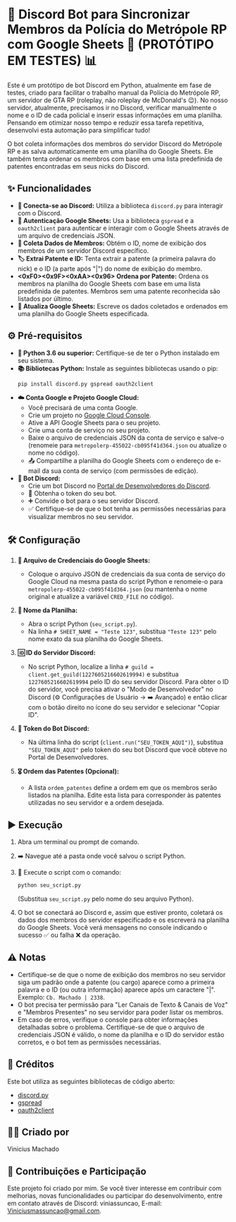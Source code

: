 # 🤖 Discord Bot para Sincronizar Membros da Polícia do Metrópole RP com Google Sheets 🧪 (PROTÓTIPO EM TESTES) 📊

Este é um protótipo de bot Discord em Python, atualmente em fase de testes, criado para facilitar o trabalho manual da Polícia do Metrópole RP, um servidor de GTA RP (roleplay, não roleplay de McDonald's 😉). No nosso servidor, atualmente, precisamos ir no Discord, verificar manualmente o nome e o ID de cada policial e inserir essas informações em uma planilha. Pensando em otimizar nosso tempo e reduzir essa tarefa repetitiva, desenvolvi esta automação para simplificar tudo!

O bot coleta informações dos membros do servidor Discord do Metrópole RP e as salva automaticamente em uma planilha do Google Sheets. Ele também tenta ordenar os membros com base em uma lista predefinida de patentes encontradas em seus nicks do Discord.

## ✨ Funcionalidades

* **🔗 Conecta-se ao Discord:** Utiliza a biblioteca `discord.py` para interagir com o Discord.
* **🔑 Autenticação Google Sheets:** Usa a biblioteca `gspread` e a `oauth2client` para autenticar e interagir com o Google Sheets através de um arquivo de credenciais JSON.
* **👤 Coleta Dados de Membros:** Obtém o ID, nome de exibição dos membros de um servidor Discord específico.
* **🏷️ Extrai Patente e ID:** Tenta extrair a patente (a primeira palavra do nick) e o ID (a parte após "|") do nome de exibição do membro.
* **<0xF0><0x9F><0xAA><0x96> Ordena por Patente:** Ordena os membros na planilha do Google Sheets com base em uma lista predefinida de patentes. Membros sem uma patente reconhecida são listados por último.
* **💾 Atualiza Google Sheets:** Escreve os dados coletados e ordenados em uma planilha do Google Sheets especificada.

## ⚙️ Pré-requisitos

* **🐍 Python 3.6 ou superior:** Certifique-se de ter o Python instalado em seu sistema.
* **📚 Bibliotecas Python:** Instale as seguintes bibliotecas usando o pip:
    ```bash
    pip install discord.py gspread oauth2client
    ```
* **☁️ Conta Google e Projeto Google Cloud:**
    * Você precisará de uma conta Google.
    * Crie um projeto no [Google Cloud Console](https://console.cloud.google.com/).
    * Ative a API Google Sheets para o seu projeto.
    * Crie uma conta de serviço no seu projeto.
    * Baixe o arquivo de credenciais JSON da conta de serviço e salve-o (renomeie para `metropolerp-455022-cb095f41d364.json` ou atualize o nome no código).
    * 📤 Compartilhe a planilha do Google Sheets com o endereço de e-mail da sua conta de serviço (com permissões de edição).
* **🤖 Bot Discord:**
    * Crie um bot Discord no [Portal de Desenvolvedores do Discord](https://discord.com/developers/applications).
    * 🔑 Obtenha o token do seu bot.
    * ➕ Convide o bot para o seu servidor Discord.
    * ✅ Certifique-se de que o bot tenha as permissões necessárias para visualizar membros no seu servidor.

## 🛠️ Configuração

1.  **🔑 Arquivo de Credenciais do Google Sheets:**
    * Coloque o arquivo JSON de credenciais da sua conta de serviço do Google Cloud na mesma pasta do script Python e renomeie-o para `metropolerp-455022-cb095f41d364.json` (ou mantenha o nome original e atualize a variável `CRED_FILE` no código).

2.  **📝 Nome da Planilha:**
    * Abra o script Python (`seu_script.py`).
    * Na linha `# SHEET_NAME = "Teste 123"`, substitua `"Teste 123"` pelo nome exato da sua planilha do Google Sheets.

3.  **🆔 ID do Servidor Discord:**
    * No script Python, localize a linha `# guild = client.get_guild(1227605216602619994)` e substitua `1227605216602619994` pelo ID do seu servidor Discord. Para obter o ID do servidor, você precisa ativar o "Modo de Desenvolvedor" no Discord (⚙️ Configurações de Usuário -> ➡️ Avançado) e então clicar com o botão direito no ícone do seu servidor e selecionar "Copiar ID".

4.  **🔑 Token do Bot Discord:**
    * Na última linha do script (`client.run("SEU_TOKEN_AQUI")`), substitua `"SEU_TOKEN_AQUI"` pelo token do seu bot Discord que você obteve no Portal de Desenvolvedores.

5.  **🎖️ Ordem das Patentes (Opcional):**
    * A lista `ordem_patentes` define a ordem em que os membros serão listados na planilha. Edite esta lista para corresponder às patentes utilizadas no seu servidor e a ordem desejada.

## ▶️ Execução

1.  Abra um terminal ou prompt de comando.
2.  ➡️ Navegue até a pasta onde você salvou o script Python.
3.  🚀 Execute o script com o comando:
    ```bash
    python seu_script.py
    ```
    (Substitua `seu_script.py` pelo nome do seu arquivo Python).

4.  O bot se conectará ao Discord e, assim que estiver pronto, coletará os dados dos membros do servidor especificado e os escreverá na planilha do Google Sheets. Você verá mensagens no console indicando o sucesso ✅ ou falha ❌ da operação.

## ⚠️ Notas

* Certifique-se de que o nome de exibição dos membros no seu servidor siga um padrão onde a patente (ou cargo) aparece como a primeira palavra e o ID (ou outra informação) aparece após um caractere "|". Exemplo: `Cb. Machado | 2338`.
* O bot precisa ter permissão para "Ler Canais de Texto & Canais de Voz" e "Membros Presentes" no seu servidor para poder listar os membros.
* Em caso de erros, verifique o console para obter informações detalhadas sobre o problema. Certifique-se de que o arquivo de credenciais JSON é válido, o nome da planilha e o ID do servidor estão corretos, e o bot tem as permissões necessárias.

## 🙏 Créditos

Este bot utiliza as seguintes bibliotecas de código aberto:

* [discord.py](https://discordpy.readthedocs.io/en/stable/)
* [gspread](https://docs.gspread.org/en/latest/)
* [oauth2client](https://oauth2client.readthedocs.io/en/latest/)

## 🧑‍💻 Criado por

Vinicius Machado

## 🤝 Contribuições e Participação

Este projeto foi criado por mim. Se você tiver interesse em contribuir com melhorias, novas funcionalidades ou participar do desenvolvimento, entre em contato através de Discord: viniassuncao, E-mail: Viniciusmassuncao@gmail.com.
